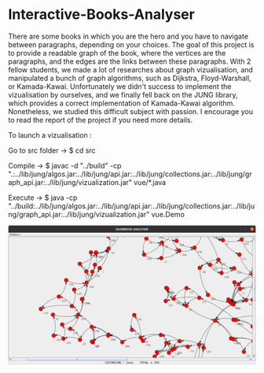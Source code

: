 # Interactive-Books-Analyser
There are some books in which you are the hero and you have to navigate between paragraphs, depending on your choices. The goal of this project is to provide a readable graph of the book, where the vertices are the paragraphs, and the edges are the links between these paragraphs. With 2 fellow students, we made a lot of researches about graph vizualisation, and manipulated a bunch of graph algorithms, such as Dijkstra, Floyd-Warshall, or Kamada-Kawai. Unfortunately we didn't success to implement the vizualisation by ourselves, and we finally fell back on the JUNG library, which provides a correct implementation of Kamada-Kawai algorithm. Nonetheless, we studied this difficult subject with passion. I encourage you to read the report of the project if you need more details.


To launch a vizualisation :

Go to src folder ->
$ cd src 

Compile ->
$ javac -d "../build" -cp ".:../lib/jung/algos.jar:../lib/jung/api.jar:../lib/jung/collections.jar:../lib/jung/graph_api.jar:../lib/jung/vizualization.jar" vue/*.java

Execute -> 
$ java -cp "../build:../lib/jung/algos.jar:../lib/jung/api.jar:../lib/jung/collections.jar:../lib/jung/graph_api.jar:../lib/jung/vizualization.jar" vue.Demo

![Alt text](image/demoAnalyse.png?raw=true "Title")
